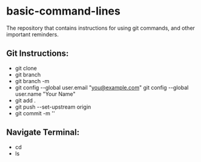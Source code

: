 # basic-command-lines
The repository that contains instructions for using git commands, and other important reminders.

## Git Instructions:

- git clone
- git branch
- git branch -m <branch name>
- git config --global user.email "you@example.com"
  git config --global user.name "Your Name"
- git add .
- git push --set-upstream origin <branch name>
- git commit -m '<comment>'

## Navigate Terminal:

- cd
- ls 

